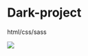 # Dark-project
html/css/sass


![](https://user-images.githubusercontent.com/62708709/83686117-59791e80-a5f2-11ea-8a69-cae78605348c.png)

